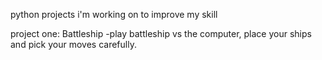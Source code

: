 python projects i'm working on to improve my skill



project one: Battleship
  -play battleship vs the computer, place your ships and pick your moves carefully.
